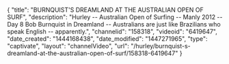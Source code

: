 {
    "title": "BURNQUIST'S DREAMLAND AT THE AUSTRALIAN OPEN OF SURF",
    "description": "Hurley -- Australian Open of Surfing -- Manly 2012 -- Day 8 Bob Burnquist in Dreamland -- Australians are just like Brazilians who speak English -- apparently.",
    "channelid": "158318",
    "videoid": "6419647",
    "date_created": "1444168438",
    "date_modified": "1447271965",
    "type": "captivate",
    "layout": "channelVideo",
    "url": "\/hurley\/burnquist-s-dreamland-at-the-australian-open-of-surf\/158318-6419647"
}